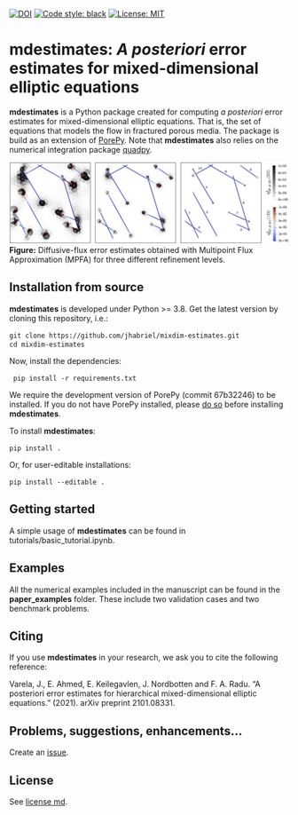 [![DOI](https://zenodo.org/badge/253091118.svg)](https://zenodo.org/badge/latestdoi/253091118) [![Code style: black](https://img.shields.io/badge/code%20style-black-000000.svg)](https://github.com/psf/black) [![License: MIT](https://img.shields.io/badge/License-MIT-yellow.svg)](https://opensource.org/licenses/MIT)

# mdestimates: *A posteriori* error estimates for mixed-dimensional elliptic equations

**mdestimates** is a Python package created for computing *a posteriori* error estimates for mixed-dimensional elliptic equations. That is, the set of equations that models the flow in fractured porous media. The package is build as an extension of [PorePy](https://github.com/pmgbergen/porepy). Note that **mdestimates** also relies on the numerical integration package [quadpy](https://github.com/nschloe/quadpy).

![image](estimates.png)
**Figure:** Diffusive-flux error estimates obtained with Multipoint Flux Approximation (MPFA) for three different refinement levels.

## Installation from source

**mdestimates** is developed under Python >= 3.8. Get the latest version by cloning this repository, i.e.:

    git clone https://github.com/jhabriel/mixdim-estimates.git
    cd mixdim-estimates
  
Now, install the dependencies:
 
     pip install -r requirements.txt
     
We require the development version of PorePy (commit 67b32246) to be installed. If you do not have PorePy installed, please [do so](https://github.com/pmgbergen/porepy/blob/develop/Install.md) before installing **mdestimates**.
 
To install **mdestimates**:

    pip install .

Or, for user-editable installations:

    pip install --editable .

## Getting started

A simple usage of **mdestimates** can be found in tutorials/basic_tutorial.ipynb.

## Examples

All the numerical examples included in the manuscript can be found in the **paper_examples** folder. These include two validation cases and two benchmark problems.

## Citing

If you use **mdestimates** in your research, we ask you to cite the following reference:

Varela, J., E. Ahmed, E. Keilegavlen, J. Nordbotten and F. A. Radu. “A posteriori error estimates for hierarchical mixed-dimensional elliptic equations.” (2021). arXiv preprint 2101.08331. 

## Problems, suggestions, enhancements...
Create an [issue](https://github.com/jhabriel/mixdim-estimates).

## License
See [license md](./LICENSE.md).
